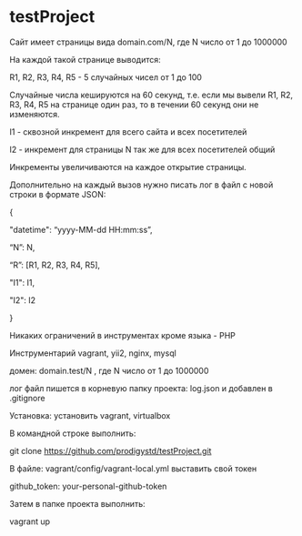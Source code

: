 # testProject

Сайт имеет страницы вида domain.com/N, где N число от 1 до 1000000

На каждой такой странице выводится:

R1, R2, R3, R4, R5 - 5 случайных чисел от 1 до 100

Случайные числа кешируются на 60 секунд, т.е. если мы вывели R1, R2, R3, R4, R5 на странице один раз, то в течении 60 секунд они не изменяются. 

I1 - сквозной инкремент для всего сайта и всех посетителей

I2 - инкремент для страницы N так же для всех посетителей общий

Инкременты увеличиваются на каждое открытие страницы.

Дополнительно на каждый вызов нужно писать лог в файл с новой строки в формате JSON:

{

"datetime": “yyyy-MM-dd HH:mm:ss”,

“N”: N, 

“R”: [R1, R2, R3, R4, R5], 

"I1": I1, 

"I2": I2

}

Никаких ограничений в инструментах кроме языка - PHP

Инструментарий vagrant, yii2, nginx, mysql

домен: domain.test/N , где N число от 1 до 1000000

лог файл пишется в корневую папку проекта: log.json и добавлен в .gitignore

Установка: установить vagrant, virtualbox

В командной строке выполнить:

 git clone https://github.com/prodigystd/testProject.git
 
В файле: vagrant/config/vagrant-local.yml выставить свой токен

 github_token: your-personal-github-token
 
Затем в папке проекта выполнить:

vagrant up
